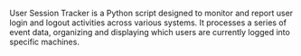 User Session Tracker is a Python script designed to monitor and report user login and logout activities across various systems. It processes a series of event data, organizing and displaying which users are currently logged into specific machines. 
